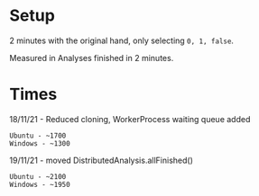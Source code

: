 # Setup

2 minutes with the original hand, only selecting `0, 1, false`.

Measured in Analyses finished in 2 minutes.

# Times

18/11/21 - Reduced cloning, WorkerProcess waiting queue added

```
Ubuntu - ~1700
Windows - ~1300
```

19/11/21 - moved DistributedAnalysis.allFinished()

```
Ubuntu - ~2100
Windows - ~1950
```
